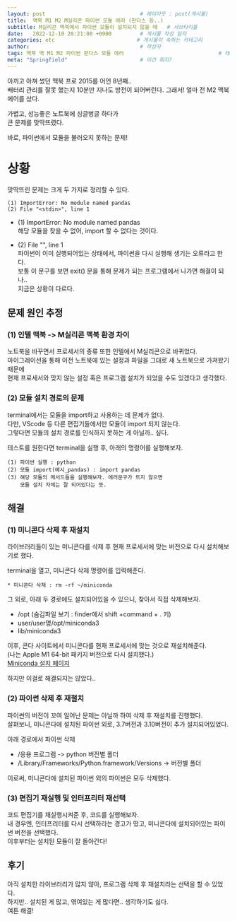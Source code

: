 ```yaml
---
layout: post                              # 레이아웃 : post(게시물)
title:  맥북 M1 M2 M실리콘 파이썬 모듈 에러 (판다스 등..)                           # 게시물의 제목
subtitle: M실리콘 맥북에서 파이썬 모듈이 설치되지 않을 때   # 서브타이틀
date:   2022-12-10 20:21:00 +0900         # 게시물 작성 일자
categories: etc                          # 게시물이 속하는 카테고리
author:                                   # 작성자
tags: 맥북 맥 M1 M2 파이썬 판다스 모듈 에러                              # 태그
meta: "Springfield"                       # 이건 뭐지?
---
```

<!--postNo: 연월일_002-->

아끼고 아껴 썼던 맥북 프로 2015를 어언 8년째..  
배터리 관리를 잘못 했는지 10분만 지나도 방전이 되어버린다.
그래서! 얼마 전 M2 맥북 에어를 샀다.  
  
가볍고, 성능좋은 노트북에 싱글벙글 하다가  
큰 문제를 맞딱뜨렸다.  
  
바로, 파이썬에서 모듈을 불러오지 못하는 문제!  
  
# 상황  
맞딱뜨린 문제는 크게 두 가지로 정리할 수 있다.  

```Terminal
(1) ImportError: No module named pandas
(2) File "<stdin>", line 1
```
  
* (1) ImportError: No module named pandas  
해당 모듈을 찾을 수 없어, import 할 수 없다는 것이다.  
  
* (2) File "<stdin>", line 1  
파이썬이 이미 실행되어있는 상태에서, 파이썬을 다시 실행해 생기는 오류라고 한다.  
보통 이 문구를 보면 exit() 문을 통해 문제가 되는 프로그램에서 나가면 해결이 되나..  
지금은 상황이 다르다.  

## 문제 원인 추정  
### (1) 인텔 맥북 -> M실리콘 맥북 환경 차이  
노트북을 바꾸면서 프로세서의 종류 또한 인텔에서 M실리콘으로 바뀌었다.  
마이그레이션을 통해 이전 노트북에 있는 설정과 파일을 그대로 새 노트북으로 가져왔기 때문에  
현재 프로세서와 맞지 않는 설정 혹은 프로그램 설치가 되었을 수도 있겠다고 생각했다.
  
### (2) 모듈 설치 경로의 문제  
terminal에서는 모듈을 import하고 사용하는 데 문제가 없다.  
다만, VScode 등 다른 편집기들에서만 모듈이 import 되지 않는다.  
그렇다면 모듈의 설치 경로를 인식하지 못하는 게 아닐까.. 싶다.  
  
테스트를 원한다면 terminal을 실행 후, 아래의 명령어를 실행해보자.  
```Terminal
(1) 파이썬 실행 : python
(2) 모듈 import(예시_pandas) : import pandas
(3) 해당 모듈의 메서드들을 실행해보자. 에러문구가 뜨지 않으면
    모듈 설치 자체는 잘 되어있다는 뜻.
```
  
## 해결  
### (1) 미니콘다 삭제 후 재설치  
라이브러리들이 있는 미니콘다를 삭제 후 현재 프로세서에 맞는 버전으로 다시 설치해보기로 했다.  
    
terminal을 열고, 미니콘다 삭제 명령어를 입력해준다.  
```Terminal
* 미니콘다 삭제 : rm -rf ~/miniconda
```
  
그 외로, 아래 두 경로에도 설치되어있을 수 있으니, 찾아서 직접 삭제해보자.  
- /opt (숨김파일 보기 : finder에서 shift +command + . 키)
- user/user명/opt/miniconda3
- lib/miniconda3
  
이후, 콘다 사이트에서 미니콘다를 현재 프로세서에 맞는 것으로 재설치해준다.  
(나는 Apple M1 64-bit 패키지 버전으로 다시 설치했다.)  
[Miniconda 설치 페이지](https://docs.conda.io/en/latest/miniconda.html)  
  
하지만 이걸로 해결되지는 않았다..  

### (2) 파이썬 삭제 후 재철치  
파이썬의 버전이 꼬여 일어난 문제는 아닐까 하여 삭제 후 재설치를 진행했다.  
살펴보니, 미니콘다에 설치된 파이썬 외로, 3.7버전과 3.10버전이 추가 설치되어있었다.  
  
아래 경로에서 파이썬 삭제  
- /응용 프로그램 -> python 버전별 폴더
- /Library/Frameworks/Python.framework/Versions -> 버전별 폴더  
  
이로써, 미니콘다에 설치된 파이썬 외의 파이썬은 모두 삭제했다.  
  
### (3) 편집기 재실행 및 인터프리터 재선택  
코드 편집기를 재실행시켜준 후, 코드를 실행해보자.  
내 경우엔, 인터프리터를 다시 선택하라는 경고가 떴고, 미니콘다에 설치되어있는 파이썬 버전을 선택했다.  
이후부터는 설치된 모듈이 잘 돌아간다!  
  
## 후기  
아직 설치한 라이브러리가 많지 않아, 프로그램 삭제 후 재설치라는 선택을 할 수 있었다.  
하지만.. 설치된 게 많고, 엮여있는 게 많다면.. 생각하기도 싫다.  
여튼 해결!  

